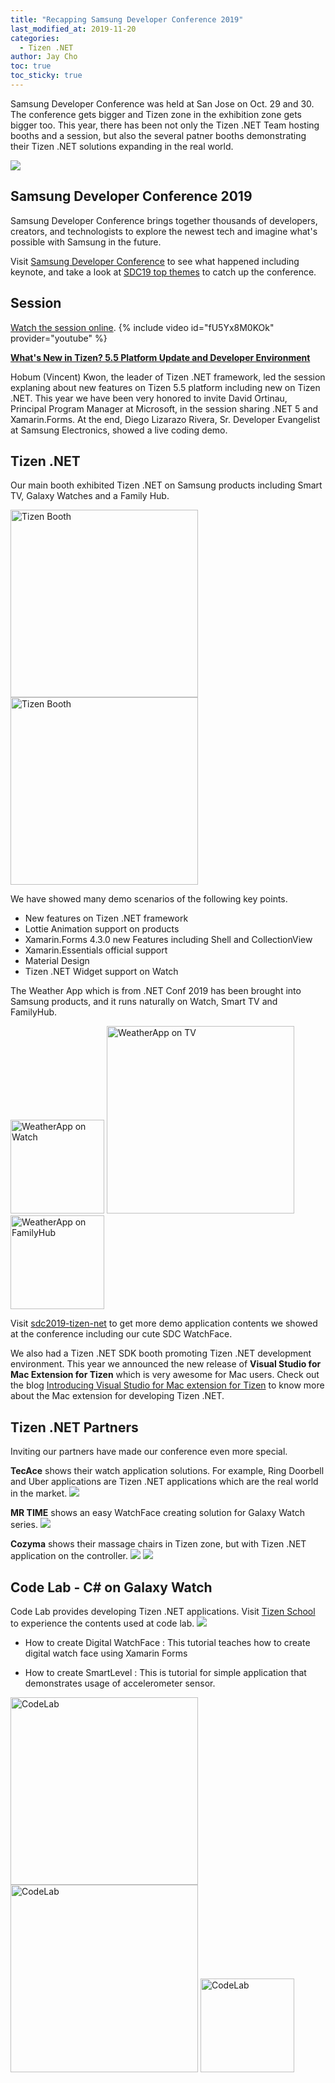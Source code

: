 ```yaml
---
title: "Recapping Samsung Developer Conference 2019"
last_modified_at: 2019-11-20
categories:
  - Tizen .NET
author: Jay Cho
toc: true
toc_sticky: true
---
```


Samsung Developer Conference was held at San Jose on Oct. 29 and 30. The conference gets bigger and Tizen zone in the exhibition zone gets bigger too. This year, there has been not only the Tizen .NET Team hosting booths and a session, but also the several patner booths demonstrating their Tizen .NET solutions expanding in the real world.

![]({{site.url}}{{site.baseurl}}/assets/images/posts/sdc2019/sdc19_banner.png)

## Samsung Developer Conference 2019
Samsung Developer Conference brings together thousands of developers, creators, and technologists to explore the newest tech and imagine what's possible with Samsung in the future.

Visit [Samsung Developer Conference](https://www.samsungdeveloperconference.com/) to see what happened including keynote, and take a look at [SDC19 top themes](https://news.samsung.com/global/sdc19-top-themes-from-samsungs-developer-event) to catch up the conference.

## Session
[Watch the session online](https://youtu.be/fU5Yx8M0KOk).
{% include video id="fU5Yx8M0KOk" provider="youtube" %}

<b>[What's New in Tizen? 5.5 Platform Update and Developer Environment](https://www.samsungdeveloperconference.com/schedule/session/1089296)</b>

Hobum (Vincent) Kwon, the leader of Tizen .NET framework, led the session explaning about new features on Tizen 5.5 platform including new on Tizen .NET. This year we have been very honored to invite David Ortinau, Principal Program Manager at Microsoft, in the session sharing .NET 5 and Xamarin.Forms.
At the end, Diego Lizarazo Rivera, Sr. Developer Evangelist at Samsung Electronics, showed a live coding demo.

## Tizen .NET
Our main booth exhibited Tizen .NET on Samsung products including Smart TV, Galaxy Watches and a Family Hub. <br/>

<img src="{{site.url}}{{site.baseurl}}/assets/images/posts/sdc2019/tizenbooth1.jpg" alt="Tizen Booth" width="300">
<img src="{{site.url}}{{site.baseurl}}/assets/images/posts/sdc2019/tizenbooth2.jpg" alt="Tizen Booth" width="300">

We have showed many demo scenarios of the following key points.
  - New features on Tizen .NET framework
  - Lottie Animation support on products
  - Xamarin.Forms 4.3.0 new Features including Shell and CollectionView
  - Xamarin.Essentials official support
  - Material Design
  - Tizen .NET Widget support on Watch

The Weather App which is from .NET Conf 2019 has been brought into Samsung products, and it runs naturally on Watch, Smart TV and FamilyHub.

<img src="{{site.url}}{{site.baseurl}}/assets/images/posts/sdc2019/weatherapp.png" alt="WeatherApp on Watch" width="150">
<img src="{{site.url}}{{site.baseurl}}/assets/images/posts/sdc2019/weatherapp_tv.png" alt="WeatherApp on TV" width="300">
<img src="{{site.url}}{{site.baseurl}}/assets/images/posts/sdc2019/weatherapp_fb.jpg" alt="WeatherApp on FamilyHub" width="150">

Visit [sdc2019-tizen-net](https://github.com/rookiejava/sdc2019-tizen-net) to get more demo application contents we showed at the conference including our cute SDC WatchFace.

We also had a Tizen .NET SDK booth promoting Tizen .NET development environment. This year we announced the new release of <b>Visual Studio for Mac Extension for Tizen</b> which is very awesome for Mac users.
Check out the blog [Introducing Visual Studio for Mac extension for Tizen](https://samsung.github.io/Tizen.NET/tizen%20.net/Releasing-VS-Mac-Tizen-extension/) to know more about the Mac extension for developing Tizen .NET.

## Tizen .NET Partners
Inviting our partners have made our conference even more special.

<b>TecAce</b> shows their watch application solutions. For example, Ring Doorbell and Uber applications are Tizen .NET applications which are the real world in the market.
![]({{site.url}}{{site.baseurl}}/assets/images/posts/sdc2019/tecace.png)

<b>MR TIME</b> shows an easy WatchFace creating solution for Galaxy Watch series.
![]({{site.url}}{{site.baseurl}}/assets/images/posts/sdc2019/mrtime.png)

<b>Cozyma</b> shows their massage chairs in Tizen zone, but with Tizen .NET application on the controller.
![]({{site.url}}{{site.baseurl}}/assets/images/posts/sdc2019/cozyma.png) ![]({{site.url}}{{site.baseurl}}/assets/images/posts/sdc2019/cozymaController.png)

## Code Lab - C# on Galaxy Watch
Code Lab provides developing Tizen .NET applications. Visit [Tizen School](http://tizenschool.org/) to experience the contents used at code lab.
![]({{site.url}}{{site.baseurl}}/assets/images/posts/sdc2019/codeLab1.png)
- How to create Digital WatchFace
  : This tutorial teaches how to create digital watch face using Xamarin Forms

- How to create SmartLevel
  : This is tutorial for simple application that demonstrates usage of accelerometer sensor.

<img src="{{site.url}}{{site.baseurl}}/assets/images/posts/sdc2019/codelab1.jpg" alt="CodeLab" width="300">
<img src="{{site.url}}{{site.baseurl}}/assets/images/posts/sdc2019/codelab2.jpg" alt="CodeLab" width="300">
<img src="{{site.url}}{{site.baseurl}}/assets/images/posts/sdc2019/codelab.png" alt="CodeLab" width="150">
